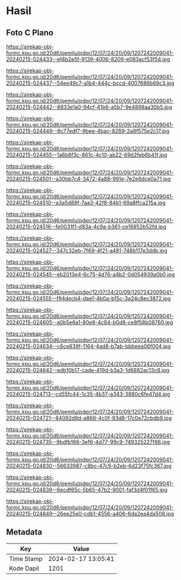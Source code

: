 # Hasil

## Foto C Plano

https://sirekap-obj-formc.kpu.go.id/20d6/pemilu/pdpr/12/07/24/20/09/1207242009041-20240215-024433--ef4b2e5f-9139-4006-8209-e083acf53f54.jpg

https://sirekap-obj-formc.kpu.go.id/20d6/pemilu/pdpr/12/07/24/20/09/1207242009041-20240215-024437--54ee49c7-a1b4-444c-bccd-4007686b69c3.jpg

https://sirekap-obj-formc.kpu.go.id/20d6/pemilu/pdpr/12/07/24/20/09/1207242009041-20240215-024442--8833e1a0-94cf-41b6-a5b7-9e4898aa30b5.jpg

https://sirekap-obj-formc.kpu.go.id/20d6/pemilu/pdpr/12/07/24/20/09/1207242009041-20240215-024449--8c77edf7-9bee-4bac-8269-2a8f575e2c17.jpg

https://sirekap-obj-formc.kpu.go.id/20d6/pemilu/pdpr/12/07/24/20/09/1207242009041-20240215-024455--1a6b8f3c-861c-4c10-ab22-69d2feb6b41f.jpg

https://sirekap-obj-formc.kpu.go.id/20d6/pemilu/pdpr/12/07/24/20/09/1207242009041-20240215-024501--a30bb7c4-3472-4a88-991e-7e2e6dce0a71.jpg

https://sirekap-obj-formc.kpu.go.id/20d6/pemilu/pdpr/12/07/24/20/09/1207242009041-20240215-024510--a3a5d89f-7aa3-42f8-84b1-69a8ffca215a.jpg

https://sirekap-obj-formc.kpu.go.id/20d6/pemilu/pdpr/12/07/24/20/09/1207242009041-20240215-024516--fe0031f1-d83a-4c9a-b361-ce16952b52fd.jpg

https://sirekap-obj-formc.kpu.go.id/20d6/pemilu/pdpr/12/07/24/20/09/1207242009041-20240215-024527--347c32eb-7f69-4f21-a481-748b117e3ddb.jpg

https://sirekap-obj-formc.kpu.go.id/20d6/pemilu/pdpr/12/07/24/20/09/1207242009041-20240215-024545--eb2013e4-6c75-4d76-a4b2-0d054939a0b0.jpg

https://sirekap-obj-formc.kpu.go.id/20d6/pemilu/pdpr/12/07/24/20/09/1207242009041-20240215-024555--f94decb4-dae1-4b0a-b15c-3a24c8ec3872.jpg

https://sirekap-obj-formc.kpu.go.id/20d6/pemilu/pdpr/12/07/24/20/09/1207242009041-20240215-024605--a0b5e6a1-80e8-4c84-b0d8-ce8f58b08760.jpg

https://sirekap-obj-formc.kpu.go.id/20d6/pemilu/pdpr/12/07/24/20/09/1207242009041-20240215-024634--c6ce839f-1164-4ad8-b7ab-bbbeea06f004.jpg

https://sirekap-obj-formc.kpu.go.id/20d6/pemilu/pdpr/12/07/24/20/09/1207242009041-20240215-024642--edb10b17-cade-419d-b3a3-1d6882ac13c8.jpg

https://sirekap-obj-formc.kpu.go.id/20d6/pemilu/pdpr/12/07/24/20/09/1207242009041-20240215-024713--cd55fc44-1c35-4b37-a343-3880c6fe47d4.jpg

https://sirekap-obj-formc.kpu.go.id/20d6/pemilu/pdpr/12/07/24/20/09/1207242009041-20240215-024721--84092d9d-a868-4c0f-93d8-17c0e72cbdb9.jpg

https://sirekap-obj-formc.kpu.go.id/20d6/pemilu/pdpr/12/07/24/20/09/1207242009041-20240215-024735--9bdfb166-3ef6-4d77-99c9-749325227f86.jpg

https://sirekap-obj-formc.kpu.go.id/20d6/pemilu/pdpr/12/07/24/20/09/1207242009041-20240215-024830--56633987-c8bc-47c9-b2eb-6d23f75fc367.jpg

https://sirekap-obj-formc.kpu.go.id/20d6/pemilu/pdpr/12/07/24/20/09/1207242009041-20240215-024839--6ecdf65c-5b65-47b2-9001-faf3d4f01f65.jpg

https://sirekap-obj-formc.kpu.go.id/20d6/pemilu/pdpr/12/07/24/20/09/1207242009041-20240215-024849--26ee25e0-cdb1-4556-a406-6da2ea4da508.jpg


## Metadata

| Key        | Value               |
| ---------- | ------------------- |
| Time Stamp | 2024-02-17 13:05:41 |
| Kode Dapil | 1201                |



